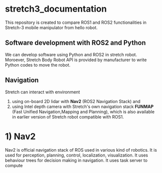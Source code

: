 # stretch3_documentation

This repository is created to compare ROS1 and ROS2 functionalities in Stretch-3 mobile manipulator from hello robot.

##  Software development with ROS2 and Python

We can develop software using Python and ROS2 in stretch robot. Moroever, Stretch Body Robot API is provided by manufacturer to write Python codes to move the robot.

## Navigation

Stretch can interact with environment 
1) using on-board 2D lidar with **Nav2** (ROS2 Navigation Stack) and 
2) using Intel depth camera with Stretch's own navigation stack **FUNMAP** (Fast Unified Navigation,Mapping and Planning), which is also available in earlier version of Stretch robot compatible with ROS1.

# 1) Nav2

Nav2 is official navigation stack of ROS used in various kind of robotics. It is used for perception, planning, control, localization, visualization. 
It uses behaviour trees for decision making in navigation.
It uses task server to compute 

